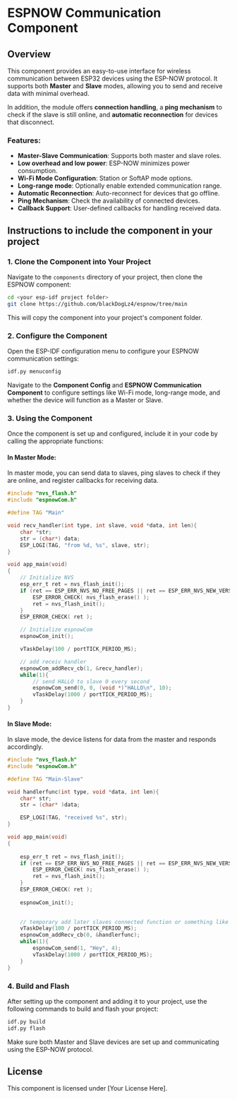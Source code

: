 
# ESPNOW Communication Component

## Overview

This component provides an easy-to-use interface for wireless communication between ESP32 devices using the ESP-NOW protocol. It supports both **Master** and **Slave** modes, allowing you to send and receive data with minimal overhead.

In addition, the module offers **connection handling**, a **ping mechanism** to check if the slave is still online, and **automatic reconnection** for devices that disconnect.

### Features:
- **Master-Slave Communication**: Supports both master and slave roles.
- **Low overhead and low power**: ESP-NOW minimizes power consumption.
- **Wi-Fi Mode Configuration**: Station or SoftAP mode options.
- **Long-range mode**: Optionally enable extended communication range.
- **Automatic Reconnection**: Auto-reconnect for devices that go offline.
- **Ping Mechanism**: Check the availability of connected devices.
- **Callback Support**: User-defined callbacks for handling received data.

## Instructions to include the component in your project

### 1. Clone the Component into Your Project

Navigate to the `components` directory of your project, then clone the ESPNOW component:

```bash
cd <your esp-idf project folder>
git clone https://github.com/blackDogLz4/espnow/tree/main
```

This will copy the component into your project's component folder.

### 2. Configure the Component

Open the ESP-IDF configuration menu to configure your ESPNOW communication settings:

```bash
idf.py menuconfig
```

Navigate to the **Component Config** and **ESPNOW Communication Component** to configure settings like Wi-Fi mode, long-range mode, and whether the device will function as a Master or Slave.

### 3. Using the Component

Once the component is set up and configured, include it in your code by calling the appropriate functions:

#### In Master Mode:

In master mode, you can send data to slaves, ping slaves to check if they are online, and register callbacks for receiving data.

```c
#include "nvs_flash.h"
#include "espnowCom.h"

#define TAG "Main"

void recv_handler(int type, int slave, void *data, int len){
    char *str;
    str = (char*) data;
    ESP_LOGI(TAG, "from %d, %s", slave, str);
}

void app_main(void)
{
    // Initialize NVS
    esp_err_t ret = nvs_flash_init();
    if (ret == ESP_ERR_NVS_NO_FREE_PAGES || ret == ESP_ERR_NVS_NEW_VERSION_FOUND) {
        ESP_ERROR_CHECK( nvs_flash_erase() );
        ret = nvs_flash_init();
    }
    ESP_ERROR_CHECK( ret );

    // Initialize espnowCom
    espnowCom_init();

    vTaskDelay(100 / portTICK_PERIOD_MS);

    // add receiv handler
    espnowCom_addRecv_cb(1, &recv_handler);
    while(1){
        // send HALLO to slave 0 every second
        espnowCom_send(0, 0, (void *)"HALLO\n", 10);
        vTaskDelay(1000 / portTICK_PERIOD_MS);
    }
}

```

#### In Slave Mode:

In slave mode, the device listens for data from the master and responds accordingly.

```c
#include "nvs_flash.h"
#include "espnowCom.h"

#define TAG "Main-Slave"

void handlerfunc(int type, void *data, int len){
    char* str;
    str = (char* )data;

    ESP_LOGI(TAG, "received %s", str);
}

void app_main(void)
{
 
    esp_err_t ret = nvs_flash_init();
    if (ret == ESP_ERR_NVS_NO_FREE_PAGES || ret == ESP_ERR_NVS_NEW_VERSION_FOUND) {
        ESP_ERROR_CHECK( nvs_flash_erase() );
        ret = nvs_flash_init();
    }
    ESP_ERROR_CHECK( ret );
    
    espnowCom_init();

     
    // temporary add later slaves connected function or something like that
    vTaskDelay(100 / portTICK_PERIOD_MS);
    espnowCom_addRecv_cb(0, &handlerfunc);
    while(1){
        espnowCom_send(1, "Hey", 4);
        vTaskDelay(1000 / portTICK_PERIOD_MS);
    }
}

```

### 4. Build and Flash

After setting up the component and adding it to your project, use the following commands to build and flash your project:

```bash
idf.py build
idf.py flash
```

Make sure both Master and Slave devices are set up and communicating using the ESP-NOW protocol.

## License

This component is licensed under [Your License Here].

